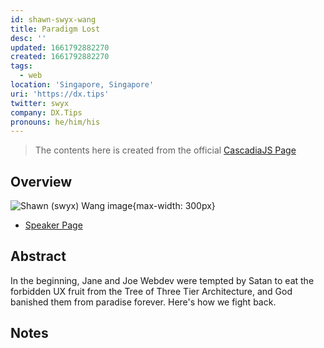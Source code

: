 ```yaml
---
id: shawn-swyx-wang
title: Paradigm Lost
desc: ''
updated: 1661792882270
created: 1661792882270
tags:
  - web
location: 'Singapore, Singapore'
uri: 'https://dx.tips'
twitter: swyx
company: DX.Tips
pronouns: he/him/his
---
```

> The contents here is created from the official [CascadiaJS Page](https://2022.cascadiajs.com/speakers/shawn-swyx-wang)

## Overview

![Shawn (swyx) Wang image](https://create-4jr.begin.app/_static/2022/shawn-swyx-wang.jpg){max-width: 300px}
- [Speaker Page](https://2022.cascadiajs.com/speakers/shawn-swyx-wang)

## Abstract

In the beginning, Jane and Joe Webdev were tempted by Satan to eat the forbidden UX fruit from the Tree of Three Tier Architecture, and God banished them from paradise forever. Here's how we fight back.

## Notes